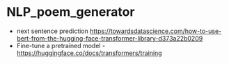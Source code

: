 # NLP_poem_generator
- next sentence prediction https://towardsdatascience.com/how-to-use-bert-from-the-hugging-face-transformer-library-d373a22b0209
- Fine-tune a pretrained model - https://huggingface.co/docs/transformers/training
